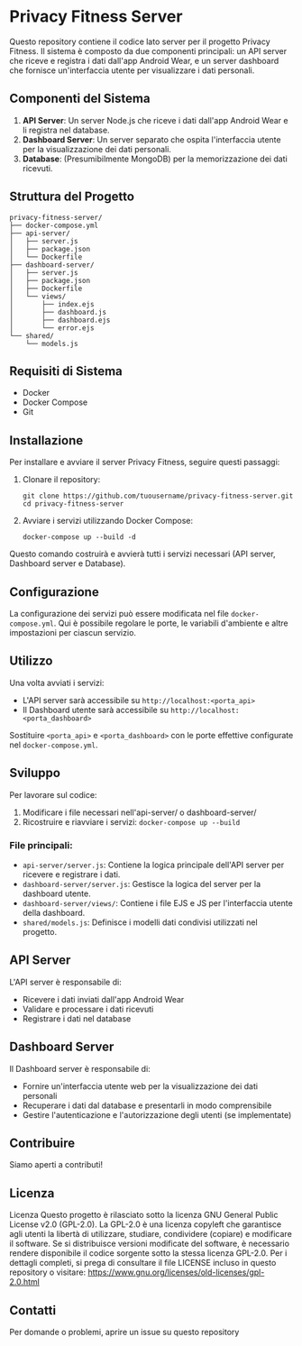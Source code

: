 # Privacy Fitness Server

Questo repository contiene il codice lato server per il progetto Privacy Fitness. Il sistema è composto da due componenti principali: un API server che riceve e registra i dati dall'app Android Wear, e un server dashboard che fornisce un'interfaccia utente per visualizzare i dati personali.

## Componenti del Sistema

1. **API Server**: Un server Node.js che riceve i dati dall'app Android Wear e li registra nel database.
2. **Dashboard Server**: Un server separato che ospita l'interfaccia utente per la visualizzazione dei dati personali.
3. **Database**: (Presumibilmente MongoDB) per la memorizzazione dei dati ricevuti.

## Struttura del Progetto

```
privacy-fitness-server/
├── docker-compose.yml
├── api-server/
│   ├── server.js
│   ├── package.json
│   └── Dockerfile
├── dashboard-server/
│   ├── server.js
│   ├── package.json
│   ├── Dockerfile
│   └── views/
│       ├── index.ejs
│       ├── dashboard.js
│       ├── dashboard.ejs
│       └── error.ejs
└── shared/
    └── models.js
```

## Requisiti di Sistema

- Docker
- Docker Compose
- Git

## Installazione

Per installare e avviare il server Privacy Fitness, seguire questi passaggi:

1. Clonare il repository:
   ```
   git clone https://github.com/tuousername/privacy-fitness-server.git
   cd privacy-fitness-server
   ```

2. Avviare i servizi utilizzando Docker Compose:
   ```
   docker-compose up --build -d
   ```

Questo comando costruirà e avvierà tutti i servizi necessari (API server, Dashboard server e Database).

## Configurazione

La configurazione dei servizi può essere modificata nel file `docker-compose.yml`. Qui è possibile regolare le porte, le variabili d'ambiente e altre impostazioni per ciascun servizio.

## Utilizzo

Una volta avviati i servizi:

- L'API server sarà accessibile su `http://localhost:<porta_api>`
- Il Dashboard utente sarà accessibile su `http://localhost:<porta_dashboard>`

Sostituire `<porta_api>` e `<porta_dashboard>` con le porte effettive configurate nel `docker-compose.yml`.

## Sviluppo

Per lavorare sul codice:

1. Modificare i file necessari nell'api-server/ o dashboard-server/
2. Ricostruire e riavviare i servizi: `docker-compose up --build`

### File principali:

- `api-server/server.js`: Contiene la logica principale dell'API server per ricevere e registrare i dati.
- `dashboard-server/server.js`: Gestisce la logica del server per la dashboard utente.
- `dashboard-server/views/`: Contiene i file EJS e JS per l'interfaccia utente della dashboard.
- `shared/models.js`: Definisce i modelli dati condivisi utilizzati nel progetto.

## API Server

L'API server è responsabile di:
- Ricevere i dati inviati dall'app Android Wear
- Validare e processare i dati ricevuti
- Registrare i dati nel database

## Dashboard Server

Il Dashboard server è responsabile di:
- Fornire un'interfaccia utente web per la visualizzazione dei dati personali
- Recuperare i dati dal database e presentarli in modo comprensibile
- Gestire l'autenticazione e l'autorizzazione degli utenti (se implementate)

## Contribuire

Siamo aperti a contributi!

## Licenza

Licenza
Questo progetto è rilasciato sotto la licenza GNU General Public License v2.0 (GPL-2.0).
La GPL-2.0 è una licenza copyleft che garantisce agli utenti la libertà di utilizzare, studiare, condividere (copiare) e modificare il software. Se si distribuisce versioni modificate del software, è necessario rendere disponibile il codice sorgente sotto la stessa licenza GPL-2.0.
Per i dettagli completi, si prega di consultare il file LICENSE incluso in questo repository o visitare:
https://www.gnu.org/licenses/old-licenses/gpl-2.0.html

## Contatti

Per domande o problemi, aprire un issue su questo repository
